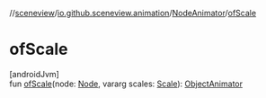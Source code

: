 //[sceneview](../../../index.md)/[io.github.sceneview.animation](../index.md)/[NodeAnimator](index.md)/[ofScale](of-scale.md)

# ofScale

[androidJvm]\
fun [ofScale](of-scale.md)(node: [Node](../../io.github.sceneview.node/-node/index.md), vararg scales: [Scale](../../io.github.sceneview.math/index.md#2055938798%2FClasslikes%2F-1571379623)): [ObjectAnimator](https://developer.android.com/reference/kotlin/android/animation/ObjectAnimator.html)
